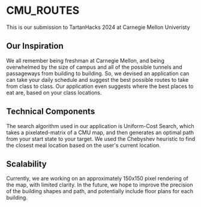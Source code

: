 # CMU_ROUTES
This is our submission to TartanHacks 2024 at Carnegie Mellon Univeristy

## Our Inspiration
We all remember being freshman at Carnegie Mellon, and being overwhelmed by the size of campus and all of the possible tunnels and passageways from building to building. So, we devised an application can can take your daily schedule and suggest the best possible routes to take from class to class. Our application even suggests where the best places to eat are, based on your class locations. 

## Technical Components
The search algorithm used in our application is Uniform-Cost Search, which takes a pixelated-matrix of a CMU map, and then generates an optimal path from your start state to your target. We used the Chebyshev heuristic to find the closest meal location based on the user's current location. 

## Scalability
Currently, we are working on an approximately 150x150 pixel rendering of the map, with limited clarity. In the future, we hope to improve the precision of the building shapes and path, and potentially include floor plans for each building. 
